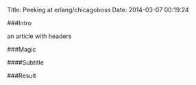Title: Peeking at erlang/chicagoboss
Date: 2014-03-07 00:19:24

###Intro

an article with headers

###Magic

####Subtitle

###Result

